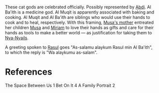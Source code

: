 These cat gods are celebrated officially. Possibly represented by [Abdi](Abdi.md).
Al Ba'ith is a medicine god. Al Muqit is apparently associated with baking and cooking. Al Muqit and Al Ba'ith are siblings who would use their hands to cook and to heal, respectively. With this framing, [Musa's mother](Musa's%20mother.md) entreated her children [Musa](Musa.md) and [Miriam](Miriam.md) to love their hands as gifts and care for their hands as tools to make a better world — as justification for taking them to [Nya-Nyails](Nya-Nyails.md).

A greeting spoken to [Rasul](Rasul.md) goes "As-salamu alaykum Rasul min Al Ba'ith", to which the reply is "Wa alaykumu as-salam".

# References
The Space Between Us 1
Bet On It 4
A Family Portrait 2